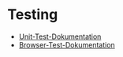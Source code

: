 # Testing #

* [Unit-Test-Dokumentation](unitTestVue.de.md)
* [Browser-Test-Dokumentation](browserTest.de.md)
